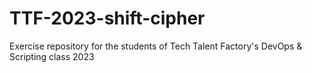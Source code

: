 # TTF-2023-shift-cipher
Exercise repository for the students of Tech Talent Factory's DevOps &amp; Scripting class 2023
